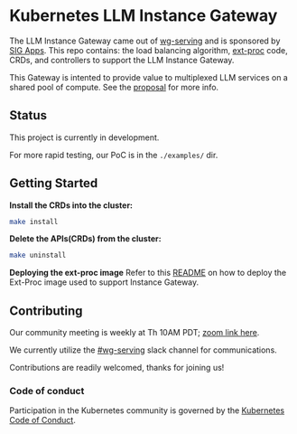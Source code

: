 # Kubernetes LLM Instance Gateway

The LLM Instance Gateway came out of [wg-serving](https://github.com/kubernetes/community/tree/master/wg-serving) and is sponsored by [SIG Apps](https://github.com/kubernetes/community/blob/master/sig-apps/README.md#llm-instance-gateway). This repo contains: the load balancing algorithm, [ext-proc](https://www.envoyproxy.io/docs/envoy/latest/configuration/http/http_filters/ext_proc_filter) code, CRDs, and controllers to support the LLM Instance Gateway.

This Gateway is intented to provide value to multiplexed LLM services on a shared pool of compute. See the [proposal](https://github.com/kubernetes-sigs/wg-serving/tree/main/proposals/012-llm-instance-gateway) for more info.

## Status

This project is currently in development. 

For more rapid testing, our PoC is in the `./examples/` dir.


## Getting Started

**Install the CRDs into the cluster:**

```sh
make install
```

**Delete the APIs(CRDs) from the cluster:**

```sh
make uninstall
```

**Deploying the ext-proc image**
Refer to this [README](https://github.com/kubernetes-sigs/llm-instance-gateway/blob/main/pkg/README.md) on how to deploy the Ext-Proc image used to support Instance Gateway.

## Contributing

Our community meeting is weekly at Th 10AM PDT; [zoom link here](https://zoom.us/j/9955436256?pwd=Z2FQWU1jeDZkVC9RRTN4TlZyZTBHZz09).

We currently utilize the [#wg-serving](https://kubernetes.slack.com/?redir=%2Fmessages%2Fwg-serving) slack channel for communications.

Contributions are readily welcomed, thanks for joining us!

### Code of conduct

Participation in the Kubernetes community is governed by the [Kubernetes Code of Conduct](code-of-conduct.md).
